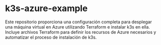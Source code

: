 # k3s-azure-example
Este repositorio proporciona una configuración completa para desplegar una máquina virtual en Azure utilizando Terraform e instalar k3s en ella. Incluye archivos Terraform para definir los recursos de Azure necesarios y automatizar el proceso de instalación de k3s.
